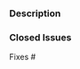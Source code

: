 <!-- This comments are hidden when you submit the issue, so you do not need to remove them! -->
<!-- Please be sure to check out our [contributing guidelines](https://github.com/sunpy/sunpy/blob/master/CONTRIBUTING.rst). -->
<!-- Please be sure to check out our [code of conduct](https://github.com/sunpy/sunpy/blob/master/CODE_OF_CONDUCT.rst). -->

<!-- Please just have a quick search on GitHub to see if a similar pull request has already been posted. -->
<!-- We have old closed pull requests that might provide useful code or ideas that directly tie in with your pull request. -->

<!-- We have several automatic features that run when a pull request is open.
<!-- They can appear daunting but do not worry about them! -->
<!-- We have a brief explanation of [them here](http://docs.sunpy.org/en/latest/dev_guide/pr_review_procedure.html#continuous-integration). -->

### Description
<!-- Provide a general description of what your pull request does. -->

### Closed Issues
<!-- If the pull request closes any open issues you can add this. -->
<!-- If you replace <Issue Number> with a number GitHub will automatically link it. -->

Fixes #<Issue Number>
